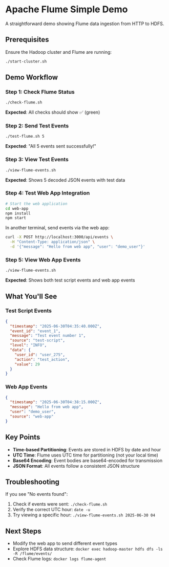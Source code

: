 # Apache Flume Simple Demo

A straightforward demo showing Flume data ingestion from HTTP to HDFS.

## Prerequisites

Ensure the Hadoop cluster and Flume are running:
```bash
./start-cluster.sh
```

## Demo Workflow

### Step 1: Check Flume Status
```bash
./check-flume.sh
```
**Expected**: All checks should show ✅ (green)

### Step 2: Send Test Events
```bash
./test-flume.sh 5
```
**Expected**: "All 5 events sent successfully!"

### Step 3: View Test Events
```bash
./view-flume-events.sh
```
**Expected**: Shows 5 decoded JSON events with test data

### Step 4: Test Web App Integration
```bash
# Start the web application
cd web-app
npm install
npm start
```

In another terminal, send events via the web app:
```bash
curl -X POST http://localhost:3000/api/events \
  -H "Content-Type: application/json" \
  -d '{"message": "Hello from web app", "user": "demo_user"}'
```

### Step 5: View Web App Events
```bash
./view-flume-events.sh
```
**Expected**: Shows both test script events and web app events

## What You'll See

### Test Script Events
```json
{
  "timestamp": "2025-06-30T04:35:40.000Z",
  "event_id": "event_1",
  "message": "Test event number 1",
  "source": "test-script",
  "level": "INFO",
  "data": {
    "user_id": "user_275",
    "action": "test_action",
    "value": 29
  }
}
```

### Web App Events
```json
{
  "timestamp": "2025-06-30T04:38:15.000Z",
  "message": "Hello from web app",
  "user": "demo_user",
  "source": "web-app"
}
```

## Key Points

- **Time-based Partitioning**: Events are stored in HDFS by date and hour
- **UTC Time**: Flume uses UTC time for partitioning (not your local time)
- **Base64 Encoding**: Event bodies are base64-encoded for transmission
- **JSON Format**: All events follow a consistent JSON structure

## Troubleshooting

If you see "No events found":
1. Check if events were sent: `./check-flume.sh`
2. Verify the correct UTC hour: `date -u`
3. Try viewing a specific hour: `./view-flume-events.sh 2025-06-30 04`

## Next Steps

- Modify the web app to send different event types
- Explore HDFS data structure: `docker exec hadoop-master hdfs dfs -ls -R /flume/events/`
- Check Flume logs: `docker logs flume-agent` 
